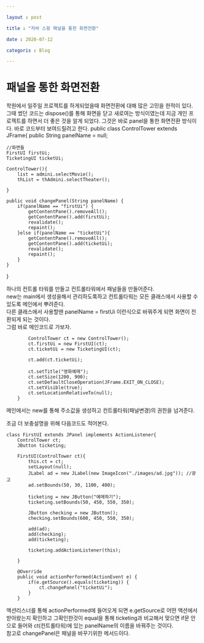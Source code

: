 ```yaml
---

layout : post

title : "자바 스윙 패널을 통한 화면전환" 

date : 2020-07-12

categoris : Blog

--- 
```


<h1> 패널을 통한 화면전환 </h1>
학원에서 일주일 프로젝트를 하게되었을때 화면전환에 대해 많은 고민을 한적이 있다.  
그때 썼던 코드는 dispose()를 통해 화면을 닫고 새로여는 방식이였는데 지금 개인 프로젝트를 하면서 더 좋은 것을 알게 되었다.  
그것은 바로 panel을 통한 화면전환 방식이다.  
바로 코드부터 보여드릴려고 한다.  
<blackquote>
public class ControlTower extends JFrame{
	public String panelName = null;
	
	//화면들
	FirstUI firstUi;
	TicketingUI ticketUi;
	
	ControlTower(){
		list = admini.selectMovie();
		thList = thAdmini.selectTheater();

	}
	
	public void changePanel(String panelName) {
		if(panelName == "firstUi") {
			getContentPane().removeAll();
			getContentPane().add(firstUi);
			revalidate();
			repaint();
		}else if(panelName == "ticketUi"){
			getContentPane().removeAll();
			getContentPane().add(ticketUi);
			revalidate();
			repaint();
		}
	}
}

</blackquote>

하나의 컨트롤 타워를 만들고 컨트롤타워에서 패널들을 만들어준다.  
new는 main에서 생성을해서 관리하도록하고 컨트롤타워는 모든 클래스에서 사용할 수있도록 메인에서 뿌려준다.  
다른 클래스에서 사용할땐 panelName = firstUi 이런식으로 바꿔주게 되면 화면이 전환되게 되는 것이다.  
그럼 바로 메인코드로 가보자.  


```	public static void main(String[] args) {
		ControlTower ct = new ControlTower();
		ct.firstUi = new FirstUI(ct);
		ct.ticketUi = new TicketingUI(ct);
		
		ct.add(ct.ticketUi);
		
		ct.setTitle("영화예매");
		ct.setSize(1200, 900);
		ct.setDefaultCloseOperation(JFrame.EXIT_ON_CLOSE);
		ct.setVisible(true);
		ct.setLocationRelativeTo(null);
	}

```  
  
메인에서는 new를 통해 주소값을 생성하고 컨트롤타워(패널변경)의 권한을 넘겨준다.  
  
조금 더 보충설명을 위해 다음코드도 적어본다.  

```
class FirstUI extends JPanel implements ActionListener{
	ControlTower ct;
	JButton ticketing;

	FirstUI(ControlTower ct){
		this.ct = ct;
		setLayout(null);
		JLabel ad = new JLabel(new ImageIcon("./images/ad.jpg")); //광고
		ad.setBounds(50, 30, 1100, 400);
		
		ticketing = new JButton("예매하기");
		ticketing.setBounds(50, 450, 550, 350);
		
		JButton checking = new JButton();
		checking.setBounds(600, 450, 550, 350);

		add(ad);
		add(checking);
		add(ticketing);
		
		ticketing.addActionListener(this);

	}

	@Override
	public void actionPerformed(ActionEvent e) {
		if(e.getSource().equals(ticketing)) {
			ct.changePanel("ticketUi");
		}
	}
```

액션리스너를 통해 actionPerformed에 들어오게 되면 e.getSource로 어떤 액션에서 받아왔는지 확인하고 
그확인한것이 equal을 통해 ticketing과 비교해서 맞으면 if문 안으로 들어와 ct(컨트롤타워)에 있는 panelName의 이름을
바꿔주는 것이다.  
참고로 changePanel은 패널을 바꾸기위한 메서드이다.




